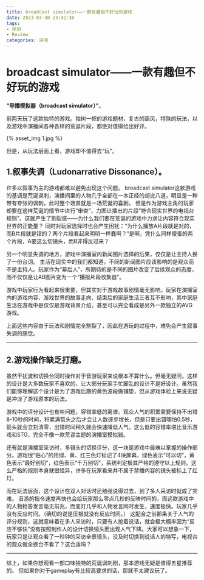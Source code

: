 ```yaml
---
title: broadcast simulator——一款有趣但不好玩的游戏
date: 2023-03-30 23:42:38
tags: 
- 评测
- Review
categories: 评测
---
```


# broadcast simulator——一款有趣但不好玩的游戏


**“导播模拟器（broadcast simulator）”**。

前两天玩了这款独特的游戏。独树一帜的游戏题材，复古的画风，特殊的玩法，以及游戏中演播间各种各样的荒诞片段，都绝对值得给出好评。

 {% asset_img 1.jpg %}

但是，从玩法层面上看，游戏却不值得去“玩”。

## 1.叙事失调（Ludonarrative Dissonance）。

许多以叙事为主的游戏都难以避免出现这个问题。
broadcast simulator这款游戏的基调是荒诞讽刺，演播间里的人物几乎全部在一本正经的胡说八道，明显是一种带有夸张的讽刺，此时整个场景就是一场荒诞的喜剧。
但是作为游戏主角的玩家却要在这样荒诞的情节中进行“审查”，力图让播出的片段“符合现实世界的电视台规则”。这就产生了割裂感——为什么我们要在荒诞的游戏中力求让内容符合现实世界的正能量？
同时对玩家选择时也会产生困扰：“为什么播放A片段就是对的，而B片段就是错的？两个片段看起来明明一样蠢啊？”是啊，凭什么同样傻蛋的两个片段，A要这么切镜头，而B非得反过来？


另一个明显失调的地方，游戏中演播室内新闻图片选择的后果，仅仅是让主持人换了一份台词。
生活在现实中的我们都知道，不同的新闻图片应该影响的是观众而不是主持人。玩家作为“幕后人”，所期待的是不同的图片改变了后续观众的态度，而不仅仅是让AB图片变为一个“播报片段收集器”。


游戏中玩家行为看起来很重要，但其实对于游戏故事剧情毫无影响。玩家在演播室内的游戏内容、游戏世界的故事走向、结束后的家庭生活三者互不影响，其中家庭生活在游戏中是仅仅是游戏背景介绍，甚至可以完全看成是另外一款独立的AVG游戏。

上面这些内容由于玩法和剧情完全割裂了，因此在游玩的过程中，难免会产生叙事失调的感觉。

---------------

## 2.游戏操作缺乏打磨。

虽然干扰波和切换台同时操作对于音游玩家来说根本不算什么。但毫无疑问，这样的设计是大多数玩家不喜欢的，让大部分玩家手忙脚乱的设计不是好设计。虽然我们能够理解这个设计是为了游戏后期的黄色波段做铺垫，但从游戏体验上来说无疑是冲淡了游戏原本的玩法。

游戏中的评分设计也有些问题，容错率低的离谱。观众人气的积累需要保持不出错8-10秒的时间，积累满箭头之后才会让人数逐步增长，但是只要出错哪怕0.5秒，箭头就会立刻清零，出错时间稍久就会快速降低人气。这么低的容错率堪比音乐游戏和STG，完全不像一款荒谬主题的演播室模拟器。

还有就是演播室采访时，多镜头的切换评分，这一块是游戏中最难以掌握的操作部分。游戏很“贴心”的用绿、黄、红三色灯标记了4块屏幕。绿色表示“可以切”，黄色表示“最好别切”，红色表示“千万别切”，系统判定极其严格的遵守以上规则。这么严格的规则本身就很怪异，许多在玩家看来并不属于禁播内容的镜头被标上了红灯。

而在玩法层面，这个设计在双人对话时还勉强说得过去，到了多人采访时就成了灾难。
音游的指令速度再快也会给玩家那么零点几秒的反映时间的。而这款游戏中的人物抢答发言毫无前兆，而变灯几乎和人物发言同时发生，速度极快。玩家几乎没有反应时间。（确切的说是压根就没有反应时间。）
这配合之前那条关于人气的评分规则，这就意味着在多人采访时，只要有人抢着说话，就会极大概率因为“反应不够快”没有按照制作人的设计切换镜头而出现人气下降。大家可以想象一下，玩家只是让观众看了一秒钟的采访全景镜头，没及时切换到说话人的特写，电视台的观众就全换台不看了？这合适吗？


-------------------


综上，如果你想观看一部口味独特的荒诞讽刺剧，那本游戏无疑是值得五星推荐的。
但如果你对于gameplay有比较高要求的话，那就不太建议玩了。